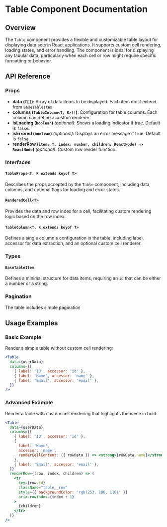 # Table Component Documentation

## Overview

The `Table` component provides a flexible and customizable table layout for displaying data sets in React applications. It supports custom cell rendering, loading states, and error handling. The component is ideal for displaying any tabular data, particularly when each cell or row might require specific formatting or behavior.

## API Reference

### Props

- **data (`T[]`)**: Array of data items to be displayed. Each item must extend from `BaseTableItem`.
- **columns (`TableColumn<T, K>[]`)**: Configuration for table columns. Each column can define a custom renderer.
- **isLoading (`boolean`)** _(optional)_: Shows a loading indicator if true. Default is `false`.
- **isErrored (`boolean`)** _(optional)_: Displays an error message if true. Default is `false`.
- **renderRow (`item: T, index: number, children: ReactNode) => ReactNode`)** _(optional)_: Custom row render function.

### Interfaces

#### `TableProps<T, K extends keyof T>`

Describes the props accepted by the `Table` component, including data, columns, and optional flags for loading and error states.

#### `RenderedCell<T>`

Provides the data and row index for a cell, facilitating custom rendering logic based on the row index.

#### `TableColumn<T, K extends keyof T>`

Defines a single column's configuration in the table, including label, accessor for data extraction, and an optional custom cell renderer.

### Types

#### `BaseTableItem`

Defines a minimal structure for data items, requiring an `id` that can be either a number or a string.

### Pagination

The table includes simple pagination 

## Usage Examples

### Basic Example

Render a simple table without custom cell rendering:

```jsx
<Table
  data={userData}
  columns={[
    { label: 'ID', accessor: 'id' },
    { label: 'Name', accessor: 'name' },
    { label: 'Email', accessor: 'email' },
  ]}
/>
```

### Advanced Example

Render a table with custom cell rendering that highlights the name in bold:

```jsx
<Table
  data={userData}
  columns={[
    { label: 'ID', accessor: 'id' },
    {
      label: 'Name',
      accessor: 'name',
      renderCellContent: ({ rowData }) => <strong>{rowData.name}</strong>,
    },
    { label: 'Email', accessor: 'email' },
  ]}
  renderRow={(row, index, children) => (
    <tr
      key={row.id}
      className="table__row"
      style={{ backgroundColor: 'rgb(253, 186, 116)' }}
      aria-rowindex={index + 1}
    >
      {children}
    </tr>
  )}
/>
```
